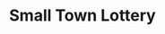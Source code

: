 ---
title: "Small Town Lottery"
url: /matanao/small-town-lottery-davao-cotabato-national-highway-3/
shop: lottery
---